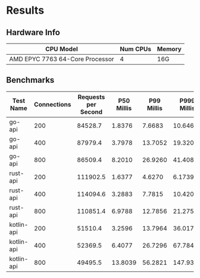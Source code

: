 # Results
## Hardware Info
| CPU Model | Num CPUs | Memory |
| --------- | -------- | ------ |
| AMD EPYC 7763 64-Core Processor | 4 | 16G |

## Benchmarks
| Test Name | Connections | Requests per Second | P50 Millis | P99 Millis | P999 Millis | API Memory MB | API CPU Time | API Threads |
| --------- | ----------- | ------------------- | ---------- | ---------- | ----------- | ------------- | ------------ | ----------- |
| go-api | 200 | 84528.7 | 1.8376 | 7.6683 | 10.6466 | 17.6 | 00:00:27 | 11 |
| go-api | 400 | 87979.4 | 3.7978 | 13.7052 | 19.3205 | 23.8 | 00:00:26 | 13 |
| go-api | 800 | 86509.4 | 8.2010 | 26.9260 | 41.4081 | 37.2 | 00:00:27 | 12 |
| rust-api | 200 | 111902.5 | 1.6377 | 4.6270 | 6.1739 | 9.4 | 00:00:17 | 5 |
| rust-api | 400 | 114094.6 | 3.2883 | 7.7815 | 10.4203 | 13.9 | 00:00:17 | 5 |
| rust-api | 800 | 110851.4 | 6.9788 | 12.7856 | 21.2752 | 23.2 | 00:00:17 | 5 |
| kotlin-api | 200 | 51510.4 | 3.2596 | 13.7964 | 36.0174 | 347.4 | 00:00:59 | 154 |
| kotlin-api | 400 | 52369.5 | 6.4077 | 26.7296 | 67.7846 | 400.7 | 00:00:57 | 155 |
| kotlin-api | 800 | 49495.5 | 13.8039 | 56.2821 | 147.9324 | 486.5 | 00:01:00 | 155 |
